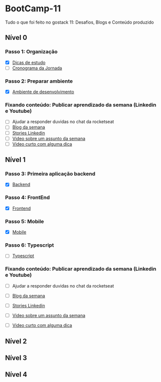 # BootCamp-11
Tudo o que foi feito no gostack 11: Desafios, Blogs e Conteúdo produzido

## Nível 0
### Passo 1: Organização
- [x] [Dicas de estudo](https://github.com/gislainejessica/BootCamp-11/blob/master/dicas.md)
- [ ] [Cronograma da Jornada ](https://www.notion.so/Cronograma-de-estudos-d3ec0890b55049ffb8e98e4327478250)

### Passo 2: Preparar ambiente
- [x] [Ambiente de desenvolvimento](https://github.com/gislainejessica/BootCamp-11/blob/master/ambiente-dev.md)

### Fixando conteúdo: Publicar aprendizado da semana (Linkedin e Youtube)
- [ ] Ajudar a responder duvidas no chat da rocketseat
- [ ] [Blog da semana]()
- [ ] [Stories Linkedin]()
- [ ] [Video sobre um assunto da semana]()
- [ ] [Video curto com alguma dica]()

## Nível 1
### Passo 3: Primeira aplicação backend
- [x] [Backend](https://github.com/gislainejessica/BootCamp-11/blob/master/backend-first.md)

### Passo 4: FrontEnd
- [x] [Frontend](https://github.com/gislainejessica/BootCamp-11/blob/master/frontend-first.md)

### Passo 5: Mobile
- [x] [Mobile](https://github.com/gislainejessica/BootCamp-11/blob/master/mobile-first.md)

### Passo 6: Typescript
- [ ] [Typescript](https://github.com/gislainejessica/BootCamp-11/blob/master/01-Typescript.md)


### Fixando conteúdo: Publicar aprendizado da semana (Linkedin e Youtube)
- [ ] Ajudar a responder duvidas no chat da rocketseat
- [ ] [Blog da semana]()
- [ ] [Stories Linkedin]()
- [ ] [Video sobre um assunto da semana]()
- [ ] [Video curto com alguma dica]()


## Nível 2
## Nível 3
## Nível 4
